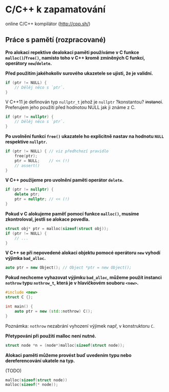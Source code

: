 # C/C++ k zapamatování

online C/C++ kompilátor (http://cpp.sh/)

## Práce s pamětí (rozpracované)

__Pro alokaci repektive dealokaci paměti používáme v C funkce `malloc()`/`free()`,
namísto toho v C++ kromě zmíněných C funkcí, operátory `new`/`delete`.__

__Před použitím jakéhokoliv surového ukazetele se ujisti, že je validní.__

```c
if (ptr != NULL) {
    // Dělěj něco s `ptr`.
}
```

V C++11 je definován typ `nullptr_t` jehož je `nullptr` ?konstantou? <s>instancí</s>. Preferujem
jeho použití před hodnotou NULL jak ji známe z C.

```c++
if (ptr != nullptr) {
    // Dělěj něco s `ptr`.
}
```

__Po uvolnění funkcí `free()` ukazatele ho explicitně nastav na hodnotu `NULL` respektive `nullptr`.__

```c
if (ptr != NULL) { // viz předhchozí pravidlo
    free(ptr);
    ptr = NULL;    // << (!)
    // assert()
}
```

__V C++ použijeme pro uvolnění paměti operátor `delete`.__ 

```c++
if (ptr != nullptr) {
    delete ptr;
    ptr = nullptr; // << (!)
}
```

__Pokud v C alokujeme paměť pomocí funkce `malloc()`, musíme zkontroloval, jestli se alokace povedla.__

```c
struct obj* ptr = malloc(sizeof(struct obj));
if (ptr != NULL) { 
    // ...
}
```

__V C++ se při nepovedené alokaci objektu pomocé operátoru `new` vyhodí výjimka `bad_alloc`.__

```c++ 
auto ptr = new Object(); // Object *ptr = new Object();
```

__Pokud nechceme vyhazovat výjimku `bad_alloc`, můžeme použít instanci `nothrow` typu `nothrow_t`, která je v hlavičkovém souboru `<new>`.__

```c++
#include <new>
struct C {};

int main() {    
    auto ptr = new (std::nothrow) C();    
}
```

Poznámka: `nothrow` nezabrání vyhození výjimek např, v konstruktoru `C`.

__Přetypování při použití malloc není nutné.__

```c    
struct node *n = (node*)malloc(sizeof(struct node));
```

__Alokaci paměti můžeme provést buď uvedením typu nebo dereferencování ukatele na typ.__

(TODO)

```c
malloc(sizeof(struct node))
malloc(sizeof(* node));
```
